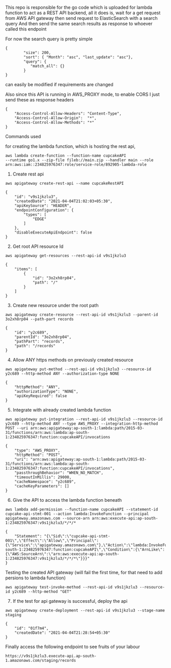 This repo is responsible for the go code which is uploaded for lambda function
to act as a REST API backend, all it does is, wait for a get request from AWS API gateway
then send request to ElasticSearch with a search query
And then send the same search results as response to whoever called this endpoint

For now the search query is pretty simple

```
{
		"size": 200,
		"sort": { "Month": "asc", "last_update": "asc"},
		"query": {
		   "match_all": {}
		}
}
```

can easily be modified if requirements are changed

Also since this API is running in AWS_PROXY mode, to enable CORS
I just send these as response headers

```
{
    "Access-Control-Allow-Headers": "Content-Type",
	"Access-Control-Allow-Origin":  "*",
	"Access-Control-Allow-Methods": "*"
}
```

Commands used

for creating the lambda function, which is hosting the rest api,

```
aws lambda create-function --function-name cupcakeAPI
--runtime go1.x --zip-file fileb://main.zip --handler main --role arn:aws:iam::234825976347:role/service-role/892905-lambda-role
```

1. Create rest api

```
aws apigateway create-rest-api --name cupcakeRestAPI
```

```
{
    "id": "v9s1jkzlu3",
    "createdDate": "2021-04-04T21:02:03+05:30",
    "apiKeySource": "HEADER",
    "endpointConfiguration": {
        "types": [
            "EDGE"
        ]
    },
    "disableExecuteApiEndpoint": false
}
```

2. Get root API resource Id

```
aws apigateway get-resources --rest-api-id v9s1jkzlu3
```

```
{
    "items": [
        {
            "id": "3o2xh8rp04",
            "path": "/"
        }
    ]
}
```

3. Create new resource under the root path

```
aws apigateway create-resource --rest-api-id v9s1jkzlu3 --parent-id 3o2xh8rp04 --path-part records
```

```
{
    "id": "y2c689",
    "parentId": "3o2xh8rp04",
    "pathPart": "records",
    "path": "/records"
}
```

4. Allow ANY https methods on previously created resource

```
aws apigateway put-method --rest-api-id v9s1jkzlu3 --resource-id y2c689 --http-method ANY --authorization-type NONE
```

```
{
    "httpMethod": "ANY",
    "authorizationType": "NONE",
    "apiKeyRequired": false
}
```

5. Integrate with already created lambda function

```
aws apigateway put-integration --rest-api-id v9s1jkzlu3 --resource-id y2c689 --http-method ANY --type AWS_PROXY --integration-http-method POST --uri arn:aws:apigateway:ap-south-1:lambda:path/2015-03-31/functions/arn:aws:lambda:ap-south-1:234825976347:function:cupcakeAPI/invocations
```

```
{
    "type": "AWS_PROXY",
    "httpMethod": "POST",
    "uri": "arn:aws:apigateway:ap-south-1:lambda:path/2015-03-31/functions/arn:aws:lambda:ap-south-1:234825976347:function:cupcakeAPI/invocations",
    "passthroughBehavior": "WHEN_NO_MATCH",
    "timeoutInMillis": 29000,
    "cacheNamespace": "y2c689",
    "cacheKeyParameters": []
}
```

6. Give the API to access the lambda function beneath

```
aws lambda add-permission --function-name cupcakeAPI --statement-id cupcake-api-stmt-001 --action lambda:InvokeFunction --principal apigateway.amazonaws.com --source-arn arn:aws:execute-api:ap-south-1:234825976347:v9s1jkzlu3/*/*/*
```

```
{
    "Statement": "{\"Sid\":\"cupcake-api-stmt-001\",\"Effect\":\"Allow\",\"Principal\":{\"Service\":\"apigateway.amazonaws.com\"},\"Action\":\"lambda:InvokeFunction\",\"Resource\":\"arn:aws:lambda:ap-south-1:234825976347:function:cupcakeAPI\",\"Condition\":{\"ArnLike\":{\"AWS:SourceArn\":\"arn:aws:execute-api:ap-south-1:234825976347:v9s1jkzlu3/*/*/*\"}}}"
}
```

Testing the created API gateway (will fail the first time, for that need to add persions to lambda function)

```
aws apigateway test-invoke-method --rest-api-id v9s1jkzlu3 --resource-id y2c689 --http-method "GET"
```

7. If the test for api gateway is successful, deploy the api

```
aws apigateway create-deployment --rest-api-id v9s1jkzlu3 --stage-name staging
```

```
{
    "id": "01f7m4",
    "createdDate": "2021-04-04T21:28:54+05:30"
}
```

Finally access the following endpoint to see fruits of your labour

```
https://v9s1jkzlu3.execute-api.ap-south-1.amazonaws.com/staging/records
```

